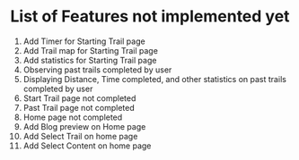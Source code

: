 # List of Features not implemented yet
1. Add Timer for Starting Trail page
2. Add Trail map for Starting Trail page
3. Add statistics for Starting Trail page
4. Observing past trails completed by user
5. Displaying Distance, Time completed, and other statistics on past trails completed by user
6. Start Trail page not completed
7. Past Trail page not completed
8. Home page not completed
9. Add Blog preview on Home page
10. Add Select Trail on home page
11. Add Select Content on home page
